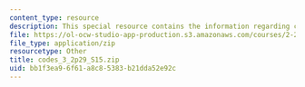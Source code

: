 ```yaml
---
content_type: resource
description: This special resource contains the information regarding codes 3.
file: https://ol-ocw-studio-app-production.s3.amazonaws.com/courses/2-29-numerical-fluid-mechanics-spring-2015/bb1f3ea96f61a8c85383b21dda52e92c_codes_3_2p29_S15.zip
file_type: application/zip
resourcetype: Other
title: codes_3_2p29_S15.zip
uid: bb1f3ea9-6f61-a8c8-5383-b21dda52e92c
---
```

